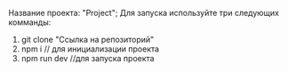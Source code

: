 Название проекта: "Project";
Для запуска используйте три следующих комманды:
1) git clone "Ссылка на репозиторий"
2) npm i // для инициализации проекта
3) npm run dev //для запуска проекта

